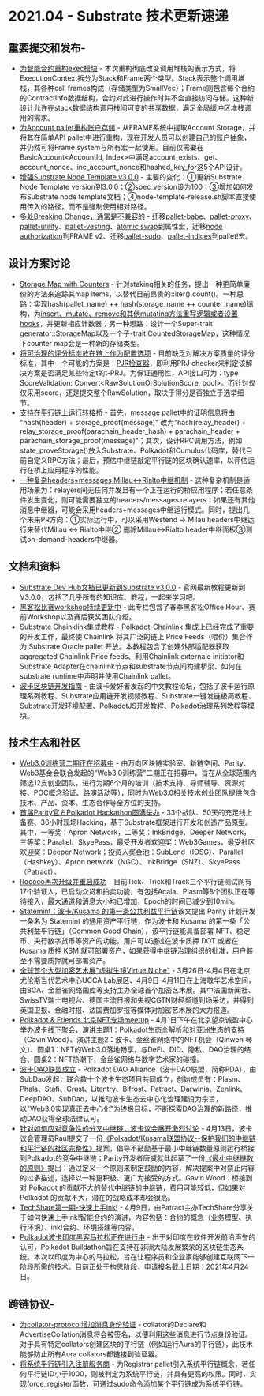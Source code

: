 # 2021.04 - Substrate 技术更新速递

## 重要提交和发布-

* [为智能合约重构exec模块](https://github.com/paritytech/substrate/pull/8604) - 本次重构彻底改变调用堆栈的表示方式，将ExecutionContext拆分为Stack和Frame两个类型。Stack表示整个调用堆栈，其各种call frames构成（存储类型为SmallVec）；Frame则包含每个合约的ContractInfo数据结构，合约对此进行操作时并不会直接访问存储。这种新设计允许在stack数据结构调用栈间可变的共享数据，满足全局缓冲区堆栈调用的需求。
* [为Account pallet重构账户存储](https://github.com/paritytech/substrate/pull/8254) - 从FRAME系统中提取Account Storage，并将其在简单API pallet中进行重构，现在开发人员可以创建自己的账户抽象，并仍然可将Frame system与所有宏一起使用。目前仅需要在BasicAccount<AccountId, Index>中满足account_exists、get、account_nonce、inc_account_nonce和hashed_key_for这5个API设计。
* [增强Substrate Node Template v3.0.0](https://github.com/paritytech/substrate/pull/8473) - 主要的变化：①更新Substrate Node Template version到3.0.0；②spec_version设为100；③增加如何发布Substrate node template文档；④node-template-release.sh脚本直接使用传入的路径，而不是强制使用相对路径。
* [多处Breaking Change，通常是不兼容的](https://github.com/paritytech/substrate/pull/8310) - 迁移[pallet-babe](https://github.com/paritytech/substrate/pull/8310)、[pallet-proxy](https://github.com/paritytech/substrate/pull/8365)、[pallet-utility](https://github.com/paritytech/substrate/pull/8326)、[pallet-vesting](https://github.com/paritytech/substrate/pull/8440)、[atomic swap](https://github.com/paritytech/substrate/pull/8452)到属性宏，迁移[node authorization]()到FRAME v2、迁移[pallet-sudo](https://github.com/paritytech/substrate/pull/8448)、[pallet-indices](https://github.com/paritytech/substrate/pull/8465)到pallet!宏。


## 设计方案讨论

* [Storage Map with Counters](https://github.com/paritytech/substrate/issues/8605) - 针对staking相关的任务，提出一种更简单廉价的方法来追踪其map items，以替代目前昂贵的::iter().count()。一种思路：实现hash(pallet_name) ++ hash(storage_name ++ counter_name)结构，为[insert、mutate、remove和其他mutating方法重写逻辑或者设置hooks](https://github.com/paritytech/substrate/compare/kiz-bounded-staking?expand=1)，并更新相应计数器；另一种思路：设计一个Super-trait generator::StorageMap以及一个子-trait CountedStorageMap，这种情况下counter map会是一种新的存储类型。
* [将可治理的评分标准放在链上作为配置选项](https://github.com/paritytech/substrate/issues/8600) - 目前缺乏对解决方案质量的评分标准，其中一个可能的方案是：[PJR检查器](https://github.com/paritytech/substrate/pull/8160)，即利用PRJ checker来判定该解决方案是否满足某些特定t的t-PRJ。为保证通用性，API接口可为：type ScoreValidation: Convert<RawSolutionOrSolutionScore, bool>。而针对仅仅采用score，还是提交整个RawSolution，取决于得分是否独立于选举细节。
* [支持在平行链上运行转接桥](https://github.com/paritytech/parity-bridges-common/issues/884) - 首先，message pallet中的证明信息将由 "hash(header) + storage_proof(message)" 改为"hash(relay_header) + relay_storage_proof(parachain_header_hash) + parachain_header + parachain_storage_proof(message)"；其次，设计RPC调用方法，例如state_proveStorage()放入Substrate、Polkadot和Cumulus代码库，替代目前自定义RPC方法；最后，预估中继链敲定平行链的区块确认速率，以评估运行在桥上应用程序的性能。
* [一种复杂headers+messages Millau<->Rialto中继机制](https://github.com/paritytech/parity-bridges-common/pull/878) - 这种复杂机制是适用场景为：relayers间无任何并发且有一个正在运行的桥应用程序；若任意条件发生变化，则可能需要独立的headers/messages relayers；如果还有其他消息中继器，可能会采用headers+messages中继运行模式。同时，提出几个未来PR方向：①实际运行中，可以采用Westend -> Milau headers中继运行来替代Millau <-> Rialto中继② 删除Millau<->Rialto header中继面板③测试on-demand-headers中继器。


## 文档和资料

* [Substrate Dev Hub文档已更新到Substrate v3.0.0](https://substrate.dev/zh-CN/tutorials) - 官网最新教程更新到V3.0.0，包括了几乎所有的知识库、教程，一起来学习吧。
* [黑客松比赛workshop持续更新中](https://space.bilibili.com/67358318/channel/detail?cid=168675) - 此专栏包含了春季黑客松Office Hour、赛前Workshop以及赛后获奖团队介绍。
* [Substrate Chainklink集成教程](https://github.com/LaurentTrk/chainlink-substrate-tutorial) - [Polkadot-Chainlink](https://polkadot.network/chainlink-makes-oracle-pallet-available-to-all-substrate-polkadot-and-kusama-chains-2/) 集成上已经完成了重要的开发工作，最终使 Chainlink 将其广泛的链上 Price Feeds（喂价）集合作为 Substrate Oracle pallet 开放。本教程包含了创建外部适配器获取aggregated Chainlink Price feeds、利用Chainlink externale initiator和Substrate Adapter在chainlink节点和substrate节点间构建桥梁、如何在substrate runtime中声明并使用Chainlink pallet。
* [波卡区块链开发指南](https://blog.boka.network/%E6%B3%A2%E5%8D%A1%E6%95%99%E7%A8%8B/) - 由波卡爱好者发起的中文教程论坛，包括了波卡运行原理系列教程、Substrate应用链开发视频教程、Substrate一键发链极简教程、Substrate开发环境配置、PolkadotJS开发教程、Polkadot治理系列教程等模块。

## 技术生态和社区

* [Web3.0训练营二期正在招募中](https://www.chainnews.com/articles/586728639558.htm) - 由万向区块链实验室、新链空间、Parity、Web3基金会联合发起的"Web3.0训练营"二期正在招募中，旨在从全球范围内筛选12支创业团队，进行为期6个月的培训（技术支持、导师辅导、资源对接、POC概念验证、路演活动等），同时为Web3.0相关技术创业团队提供包含技术、产品、资本、生态合作等全方位的支持。
* [首届Parity官方Polkadot Hackathon圆满举办](https://www.chainnews.com/articles/235970438754.htm) - 33个战队、50天的充足线上备赛、36小时现场Hacking，基于Substrate框架进行开发和创造产品原型。其中，一等奖：Apron Network，二等奖：InkBridge、Deeper Network，三等奖：Parallel、SkyePass，最受开发者欢迎奖：Web3Games，最受社区欢迎奖：Deeper Network；投资人奖金池：SubLend（IOSG）、Parallel（Hashkey）、Apron network（NGC）、InkBridge（SNZ）、SkyePass（Patract）。
* [Rococo再次升级并重启成功](https://www.mgcj.net/138953.html) - 目前Tick、Trick和Track三个平行链测试网有17个验证人，已启动众贷和拍卖功能，有包括Acala、Plasm等8个团队正在等待接入，最大通道和消息大小均已增加，Epoch的时间已减少到10min。
* [Statemint：波卡/Kusama 的第一条公共利益平行链](https://www.parity.io/blog/)该文提出 Parity 计划开发一条名为 Statemint 的通用资产平行链，作为波卡和 Kusama 的第一条「公共利益平行链」（Common Good Chain），该平行链能具备部署 NFT、稳定币、央行数字货币等资产的功能，用户可以通过在波卡质押 DOT 或者在 Kusama 质押 KSM 就可部署资产，如果获得中继链治理组织的批准，用户甚至不需要质押就可部署资产。
* [全球首个大型加密艺术展"虚拟生镜Virtue Niche"](https://www.chainnews.com/articles/137314670554.htm) - 3月26日-4月4日在北京尤伦斯当代艺术中心UCCA Lab展区、4月9日-4月11日在上海敬华艺术空间，由BCA、金丝雀网络国库等支持主办全球首个加密艺术展。其中法国新闻社、SwissTV瑞士电视台、德国主流日报和央视CGTN财经频道到场采访，并得到英国卫报、金融时报、法国费加罗报等媒体对加密艺术展的大力报道。
* [Polkadot & Friends 北京NFT专场meetup](https://www.chainnews.com/articles/361467146494.htm) - 4月1日下午在北京望京诚盈中心举办波卡线下聚会，演讲主题1：Polkadot生态全解析和对亚洲生态的支持（Gavin Wood）、演讲主题2：波卡、金丝雀网络中的NFT机会（Qinwen 琴文）、圆桌1：NFT的Web3.0落地畅享，与DeFi、DID、隐私、DAO治理的结合、圆桌2：NFT热潮下，金丝雀网络与数字艺术家的碰撞。
* [波卡DAO联盟成立](https://www.chainnews.com/articles/788572565007.htm) - Polkadot DAO Alliance（波卡DAO联盟，简称PDA），由SubDao发起，联合数十个波卡生态项目共同成立，创始成员有：Plasm、Phala、Stafi、Crust、Litentry、Bifrost、Patract、Darwinia、Zenlink、DeepDAO、SubDao，以推动波卡生态去中心化治理建设为宗旨，以"Web3.0实现真正去中心化"为终极目标，不断探索DAO治理的新路径，推动DAO获得全球法律认可。
* [针对如何应对竞争性的分叉中继链，波卡议会展开激烈讨论](https://www.chainnews.com/articles/570727861163.htm) - 4月13日，波卡议会管理员Raul提交了一份[《Polkadot/Kusama联盟协议--保护我们的中继链和平行链的社区完整性》](https://docs.google.com/document/d/1il54_VL1dAHN78t9Dl3qeU3atHmBOpku_dqhJReDClo/edit)提案，倡导不鼓励基于最小中继链数量原则运行桥接到Polkadot的竞争中继链；Parity开发者唐威就此起草了一份[《最小中继链数的原则》](https://gist.github.com/sorpaas/d64a0ff2529058416ce6e223f32d3b1b)提出：通过定义一个原则来制定鼓励的内容，解决提案中对禁止内容的过多描述，选择以一种更积极、更广为接受的方式。Gavin Wood：桥接到对 Polkadot 的贡献不大的替代中继链的中继链，费用可能较低，但如果对 Polkadot 的贡献不大，潜在的战略成本却会很高。
* [TechShare第一期-快速上手ink!](https://mp.weixin.qq.com/s?__biz=Mzg2NDU5MDg4Nw==&mid=2247485078&idx=2&sn=0354c03b43d97e7fa3a5d7e99c59b6ba&chksm=ce664bdef911c2c8b5f82a6df72b92250593ff064496c677bb9e1c42bd4b2d686b18f741b1d8&mpshare=1&scene=1&srcid=0415yOLFo9tdpt7siinp7VSO&sharer_sharetime=1618489819752&sharer_shareid=e202c7bcc2d46a27f4070acee23d6004&exportkey=AW%2F8SycTSnzys16ovg5ponE%3D&pass_ticket=qfy9omfT0B1YMT4uvzNZVLoRfAN5RmUWHgwzjAOZuf1VXC3nfPVQvHUxPefBX0fH&wx_header=0#rd) - 4月9日，由Patract主办TechShare分享关于如何快速上手ink!智能合约的演讲，内容包括：合约的概念（业务模型、执行环境）、ink!合约、环境搭建等内容。
* [Polkadot波卡印度黑客马拉松正在进行中](https://www.chainnews.com/articles/571351854318.htm) - 出于对印度在软件开发前沿声誉的认可，Polkadot Buildathon旨在支持在非洲大陆发展繁荣的区块链生态系统。本次以印度为中心的马拉松，旨在让程序员和企业家能够创建互联网下一阶段所需的技术。目前正处于构思阶段，申请报名截止日期：2021年4月24日。

## 跨链协议-

* [为collator-protocol增加消息身份验证](https://github.com/paritytech/polkadot/pull/2635) - collator的Declare和AdvertiseCollation消息将会被签名，以便利用这些消息进行节点身份验证。对于具有特定collators创建区块的平行链（例如运行Aura的平行链），此技术能够防止所有Aura collators都链接到验证器。
* [将系统平行链引入注册服务商](https://github.com/paritytech/polkadot/pull/2858) - 为Registrar pallet引入系统平行链概念，若任何平行链ID小于1000，则被判定为系统平行链，并具有更高的权限。同时，实现force_register函数，可通过sudo命令添加某个平行链成为系统平行链。

